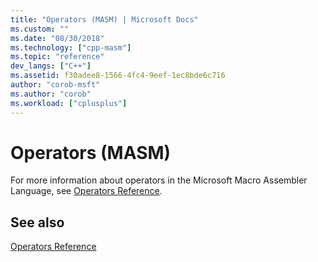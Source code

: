 ```yaml
---
title: "Operators (MASM) | Microsoft Docs"
ms.custom: ""
ms.date: "08/30/2018"
ms.technology: ["cpp-masm"]
ms.topic: "reference"
dev_langs: ["C++"]
ms.assetid: f30adee8-1566-4fc4-9eef-1ec8bde6c716
author: "corob-msft"
ms.author: "corob"
ms.workload: ["cplusplus"]
---
```

# Operators (MASM)

For more information about operators in the Microsoft Macro Assembler Language, see [Operators Reference](../../assembler/masm/operators-reference.md).

## See also

[Operators Reference](../../assembler/masm/operators-reference.md)<br/>